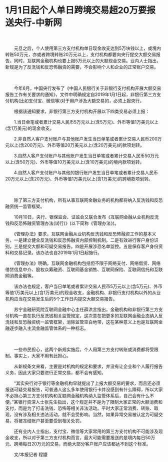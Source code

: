 # 1月1日起个人单日跨境交易超20万要报送央行-中新网

　　

　　元旦之后，个人使用第三方支付机构单日现金收支达到5万块钱以上，或境内转账50万元，亦或者跨境转账20万元以上，支付机构都要向央行提交大额交易报告。同时，互联网金融机构也要上报5万元以上的大额现金交易。业内人士指出，新规是为了反洗钱和反恐怖融资的需要，不会影响个人和企业的正常账户交易。

　　

　　今年6月，中国央行发布了《中国人民银行关于非银行支付机构开展大额交易报告工作有关要求的通知》，文件中明确规定自2019年1月1日起，非银行第三方支付机构(比如支付宝、微信等)对于用户涉及大额交易的，必须上报央行。

　　根据该通知要求，非银行第三方支付机构开展以下四类交易必须上报：

　　1.当日单笔或者累计交易人民币5万元以上(含5万元)、外币等值1万美元以上(含1万美元)的现金收支。

　　2.非自然人客户支付账户与其他账户发生当日单笔或者累计交易人民币200万元以上(含200万元)、外币等值20万美元以上(含20万美元)的款项划转。

　　3.自然人客户支付账户与其他账户发生当日单笔或者累计交易人民币50万元以上(含50万元)、外币等值10万美元以上(含10万美元)的境内款项划转。

　　4.自然人客户支付账户与其他的银行账户发生当日单笔或者累计交易人民币20万元以上(含20万元)、外币等值1万美元以上(含1万美元)的跨境款项划转。

　　

　　除了第三方支付机构，所有从事互联网金融业务的机构都将纳入反洗钱和反恐融资统一监管框架。

　　10月10日，央行、银保监会、证监会又联合发布《互联网金融从业机构反洗钱和反恐怖融资管理办法(试行)》(以下简称《管理办法》)。

　　《管理办法》要求，互联网金融从业机构反洗钱和反恐怖融资工作的基本义务，一是建立健全反洗钱和反恐怖融资内部控制机制。二是有效进行客户身份识别。三是提交大额和可疑交易报告。四是开展涉恐名单监控。五是保存客户身份资料和交易记录。该办法也自2019年1月1日起施行。

　　《管理办法》明确，互联网金融机构包括但不限于网络支付、网络借贷、网络借贷信息中介、股权众筹融资、互联网基金销售、互联网保险、互联网信托和互联网消费金融等。

　　该办法也规定，客户当日单笔或者累计交易人民币5万元以上(含5万元)、外币等值1万美元以上(含1万美元)的现金收支，金融机构、非银行支付机构以外的从业机构应当在交易发生后的5个工作日内提交大额交易报告。

　　苏宁金融研究院互联网金融中心主任薛洪言指出，金融机构和非银行第三方支付机构一直在执行反洗钱相关监管规定，这次意在把更多的互联网金融业态纳入反洗钱和反恐融资统一监管框架，消除监管空白地带，这在某种意义上也是互联网金融逐步融入主流金融监管体系的一种标志。

　　

　　一些市民担心，这两个新规实施后，个人用第三方支付转账或消费都将受限制。事实上，大家不用有此担心。

　　从新规条文来看，主要是对机构的规定和要求，并没有让企业和个人履行报告义务，因此大家只要进行正常交易，都不会有感知。

　　“其实央行对于银行等金融机构早就提出了上报大额交易的要求，而且还必须报送可疑交易报告，可普通人这么多年使用银行卡并没感到有什么障碍，所以大家不必担心第三方支付机构和互联网金融机构纳入监管体系后，自己会有什么不便。”某银行资深人士张先生指出，这个规定并不是为了限制大家正常的大额消费和支付，而是为了打击洗钱、恐怖等相关非法活动。平时大家正常消费、转账、取现，没有涉及相关违法活动，就不会受影响。当然，如果异常交易被认定为可疑交易，将被冻结账户甚至要受到相关处罚。

　　还有业内人士指出，支付宝、微信等大家常用的第三方支付机构不可能涉及现金收支，所以对于第三方支付机构而言，最大可能需要报送的是境内每日50万元、跨境每日20万元的交易，而绝大部分客户账户应该都达不到这个标准。

　　文/本报记者 程婕
